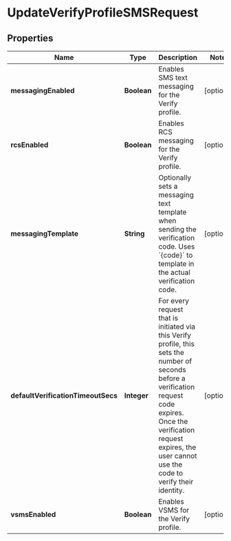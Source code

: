 

# UpdateVerifyProfileSMSRequest


## Properties

Name | Type | Description | Notes
------------ | ------------- | ------------- | -------------
**messagingEnabled** | **Boolean** | Enables SMS text messaging for the Verify profile. |  [optional]
**rcsEnabled** | **Boolean** | Enables RCS messaging for the Verify profile. |  [optional]
**messagingTemplate** | **String** | Optionally sets a messaging text template when sending the verification code. Uses &#x60;{code}&#x60; to template in the actual verification code. |  [optional]
**defaultVerificationTimeoutSecs** | **Integer** | For every request that is initiated via this Verify profile, this sets the number of seconds before a verification request code expires. Once the verification request expires, the user cannot use the code to verify their identity. |  [optional]
**vsmsEnabled** | **Boolean** | Enables VSMS for the Verify profile. |  [optional]



